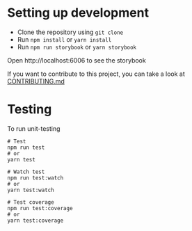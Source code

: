 # Setting up development

- Clone the repository using `git clone`
- Run `npm install` or `yarn install`
- Run `npm run storybook` or `yarn storybook`

Open http://localhost:6006 to see the storybook

If you want to contribute to this project, you can take a look at [CONTRIBUTING.md](/CONTRIBUTING.md)

# Testing

To run unit-testing

```
# Test
npm run test
# or
yarn test

# Watch test
npm run test:watch
# or
yarn test:watch

# Test coverage
npm run test:coverage
# or
yarn test:coverage
```
